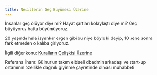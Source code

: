 ```yaml
---
title: Nesillerin Geç Büyümesi Üzerine
---
```


İnsanlar geç ölüyor diye mi?
Hayat şartları kolaylaştı diye mi?
Geç büyüyoruz hatta büyümüyoruz.

28 yaşında hala isyankar ergen gibi bu niye böyle ki deyip, 10 sene sonra
fark etmeden o kalıba giriyoruz.

İlgili diğer konu: [Kuralların Çelişkisi Üzerine](kurallarin-celiskisi-uzerine.md)

Referans İlham: Gülnur'un takım elbiseli dbadmin arkadaşı ve start-up ortamının
özellikle dağınık giyinme gayretinde olması muhabbeti

